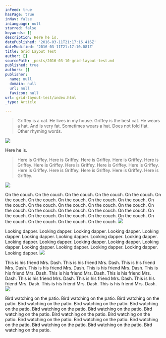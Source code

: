 ```yaml
---
inFeed: true
hasPage: true
inNav: false
inLanguage: null
starred: false
keywords: []
description: Here he is.
datePublished: '2016-03-11T21:17:16.416Z'
dateModified: '2016-03-11T21:17:10.081Z'
title: Grid Layout Test
author: []
sourcePath: _posts/2016-03-10-grid-layout-test.md
published: true
authors: []
publisher:
  name: null
  domain: null
  url: null
  favicon: null
url: grid-layout-test/index.html
_type: Article

---
```

> Griffey is a cat.  He lives in my house.  Griffey is the best cat.  He wears a hat.  And is very fat.  Sometimes wears a hat.  Does not fold flat.  Other rhyming words.

![](https://the-grid-user-content.s3-us-west-2.amazonaws.com/252408f2-a6c3-4836-869d-df7fa45c2537.jpg)

Here he is.

> Here is Griffey.  Here is Griffey.  Here is Griffey.  Here is Griffey.  Here is Griffey.  Here is Griffey.  Here is Griffey.  Here is Griffey.  Here is Griffey.  Here is Griffey.  Here is Griffey.  Here is Griffey.  Here is Griffey.  Here is Griffey.  

![](https://the-grid-user-content.s3-us-west-2.amazonaws.com/a8a1faf0-5fde-4fd7-98b3-fcbd86f7f995.jpg)

On the couch.  On the couch.  On the couch.  On the couch.  On the couch.  On the couch.  On the couch.  On the couch.  On the couch.  On the couch.  On the couch.  On the couch.  On the couch.  On the couch.  On the couch.  On the couch.  On the couch.  On the couch.  On the couch.  On the couch.  On the couch.  On the couch.  On the couch.  On the couch.  On the couch.  On the couch.  On the couch.  On the couch.  On the couch.  ![](https://the-grid-user-content.s3-us-west-2.amazonaws.com/bb320463-a603-4d5c-a7b9-e23c0faa080e.jpg)

Looking dapper.  Looking dapper.  Looking dapper.  Looking dapper.  Looking dapper.  Looking dapper.  Looking dapper.  Looking dapper.  Looking dapper.  Looking dapper.  Looking dapper.  Looking dapper.  Looking dapper.  Looking dapper.  Looking dapper.  Looking dapper.  Looking dapper.  Looking dapper.  Looking dapper.  ![](https://the-grid-user-content.s3-us-west-2.amazonaws.com/f0a8cc1f-c78f-43ad-b81e-394c3b211a91.jpg)

This is his friend Mrs. Dash.  This is his friend Mrs. Dash.  This is his friend Mrs. Dash.  This is his friend Mrs. Dash.  This is his friend Mrs. Dash.  This is his friend Mrs. Dash.  This is his friend Mrs. Dash.  This is his friend Mrs. Dash.  This is his friend Mrs. Dash.  This is his friend Mrs. Dash.  This is his friend Mrs. Dash.  This is his friend Mrs. Dash.  This is his friend Mrs. Dash.  ![](https://the-grid-user-content.s3-us-west-2.amazonaws.com/8b796f7c-e696-4fbe-841f-0f103e697b83.jpg)

Bird watching on the patio.  Bird watching on the patio.  Bird watching on the patio.  Bird watching on the patio.  Bird watching on the patio.  Bird watching on the patio.  Bird watching on the patio.  Bird watching on the patio.  Bird watching on the patio.  Bird watching on the patio.  Bird watching on the patio.  Bird watching on the patio.  Bird watching on the patio.  Bird watching on the patio.  Bird watching on the patio.  Bird watching on the patio.  Bird watching on the patio.